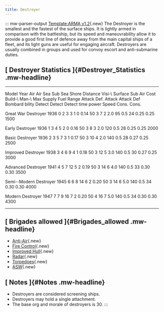 ```yaml
---
title: Destroyer
---
```

::: mw-parser-output
[Template:ARMA
v1.2](/wiki/index.php?title=Template:ARMA_v1.2&action=edit&redlink=1 "Template:ARMA v1.2 (page does not exist)"){.new}
The Destroyer is the smallest and the fastest of the surface ships. It
is lightly armed in comparison with the battleship, but its speed and
maneuvrability allow it to provide a good first line of defence away
from the main capital ships of a fleet, and its light guns are useful
for engaging aircraft. Destroyers are usually combined in groups and
used for convoy escort and anti-submarine duties.

## [ Destroyer Statistics ]{#Destroyer_Statistics .mw-headline}

  ------------------------ ------ -------- ------ -------- -------- ----- --------- ---------- -------- --------- -------- -------- ------ --------- ------- ------- -------- ------- -------
  Model                    Year   Air      Air    Sea      Sub      Sea   Shore     Distance   Visi-\   Surface   Sub      Air      Cost   Build-\   Man-\   Max     Supply   Fuel    Range
                                  Attack   Def.   Attack   Attack   Def   Bombard              bility   Detect    Detect   Detect          time      power   Speed   Cons.    Cons.   

  Great War Destroyer      1936   0        2      3        3        1     0         0.14       50       3         7        2        2.0    95        0.5     24      0.25     0.25    1500

  Early Destroyer          1936   1        3      4        5        2     0         0.16       50       3         8        3        2.0    120       0.5     28      0.25     0.25    2000

  Basic Destroyer          1936   2        3      5        7        3     1         0.17       50       3         10       4        2.0    140       0.5     28      0.27     0.25    2500

  Improved Destroyer       1938   3        4      6        9        4     1         0.18       50       3         12       5        3.0    140       0.5     30      0.27     0.25    3000

  Advanced Destroyer       1941   4        5      7        12       5     2         0.19       50       3         14       6        4.0    140       0.5     33      0.30     0.30    3500

  Semi--Modern Destroyer   1945   6        6      8        14       6     2         0.20       50       3         14       6        5.0    140       0.5     34      0.30     0.30    4000

  Modern Destroyer         1947   7        7      9        16       7     2         0.20       50       4         16       7        5.0    140       0.5     34      0.30     0.30    4300
  ------------------------ ------ -------- ------ -------- -------- ----- --------- ---------- -------- --------- -------- -------- ------ --------- ------- ------- -------- ------- -------

## [ Brigades allowed ]{#Brigades_allowed .mw-headline}

-   [Anti-Air](/wiki/index.php?title=Anti-Air_(naval_brigade)&action=edit&redlink=1 "Anti-Air (naval brigade) (page does not exist)"){.new}
-   [Fire
    Control](/wiki/index.php?title=Fire_Control_(naval_brigade)&action=edit&redlink=1 "Fire Control (naval brigade) (page does not exist)"){.new}
-   [Improved
    Hull](/wiki/index.php?title=Improved_Hull_(naval_brigade)&action=edit&redlink=1 "Improved Hull (naval brigade) (page does not exist)"){.new}
-   [Radar](/wiki/index.php?title=Radar_(naval_brigade)&action=edit&redlink=1 "Radar (naval brigade) (page does not exist)"){.new}
-   [Torpedoes](/wiki/index.php?title=Torpedoes_(naval_brigade)&action=edit&redlink=1 "Torpedoes (naval brigade) (page does not exist)"){.new}
-   [ASW](/wiki/index.php?title=ASW_(naval_brigade)&action=edit&redlink=1 "ASW (naval brigade) (page does not exist)"){.new}

## [ Notes ]{#Notes .mw-headline}

-   Destroyers are considered screening ships.
-   Destroyers may hold a single attachment.
-   The base org and morale of destroyers is 30.
:::
